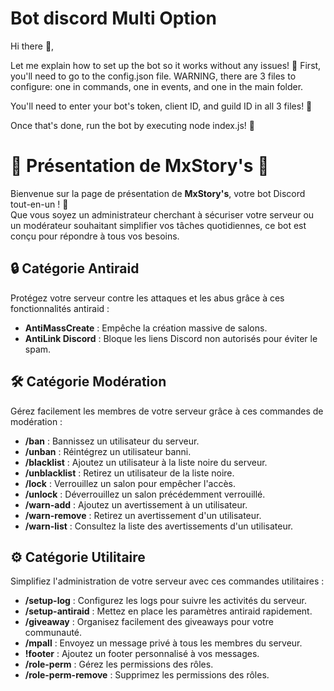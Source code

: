 # Bot discord Multi Option 

Hi there 👋,

Let me explain how to set up the bot so it works without any issues! 🚀
First, you'll need to go to the config.json file. WARNING, there are 3 files to configure: one in commands, one in events, and one in the main folder.

You'll need to enter your bot's token, client ID, and guild ID in all 3 files! 🔐

Once that's done, run the bot by executing node index.js! 🎉

# 🌟 Présentation de **MxStory's** 🌟

Bienvenue sur la page de présentation de **MxStory's**, votre bot Discord tout-en-un ! 🎉  
Que vous soyez un administrateur cherchant à sécuriser votre serveur ou un modérateur souhaitant simplifier vos tâches quotidiennes, ce bot est conçu pour répondre à tous vos besoins.


## 🔒 Catégorie Antiraid

Protégez votre serveur contre les attaques et les abus grâce à ces fonctionnalités antiraid :

- **AntiMassCreate** : Empêche la création massive de salons.
- **AntiLink Discord** : Bloque les liens Discord non autorisés pour éviter le spam.


## 🛠️ Catégorie Modération

Gérez facilement les membres de votre serveur grâce à ces commandes de modération :

- **/ban** : Bannissez un utilisateur du serveur.
- **/unban** : Réintégrez un utilisateur banni.
- **/blacklist** : Ajoutez un utilisateur à la liste noire du serveur.
- **/unblacklist** : Retirez un utilisateur de la liste noire.
- **/lock** : Verrouillez un salon pour empêcher l'accès.
- **/unlock** : Déverrouillez un salon précédemment verrouillé.
- **/warn-add** : Ajoutez un avertissement à un utilisateur.
- **/warn-remove** : Retirez un avertissement d'un utilisateur.
- **/warn-list** : Consultez la liste des avertissements d'un utilisateur.


## ⚙️ Catégorie Utilitaire

Simplifiez l'administration de votre serveur avec ces commandes utilitaires :

- **/setup-log** : Configurez les logs pour suivre les activités du serveur.
- **/setup-antiraid** : Mettez en place les paramètres antiraid rapidement.
- **/giveaway** : Organisez facilement des giveaways pour votre communauté.
- **/mpall** : Envoyez un message privé à tous les membres du serveur.
- **!footer** : Ajoutez un footer personnalisé à vos messages.
- **/role-perm** : Gérez les permissions des rôles.
- **/role-perm-remove** : Supprimez les permissions des rôles.
